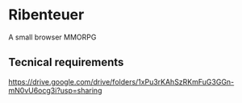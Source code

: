 # Ribenteuer
A small browser MMORPG

## Tecnical requirements
https://drive.google.com/drive/folders/1xPu3rKAhSzRKmFuG3GGn-mN0vU6ocg3i?usp=sharing
